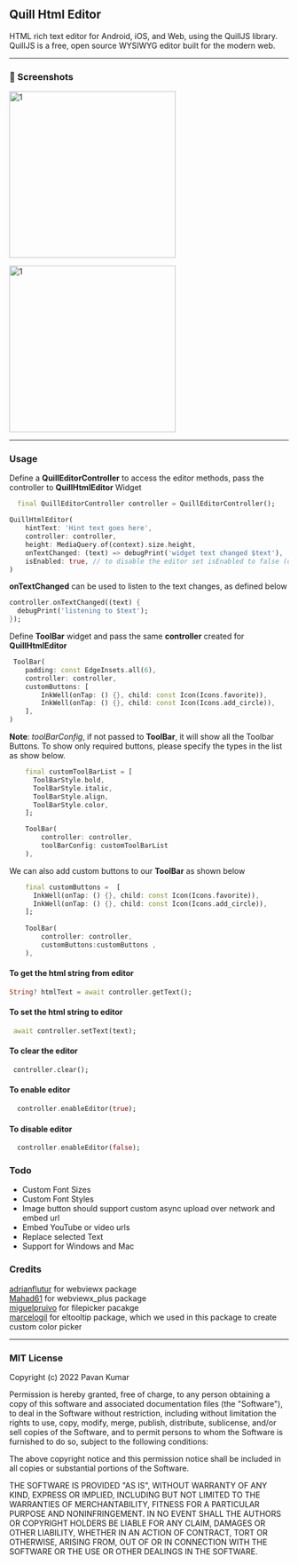 
## Quill Html Editor

HTML rich text editor for Android, iOS, and Web, using the QuillJS library. QuillJS is a free, open source WYSIWYG editor built for the modern web.

------------
### 📸 Screenshots

<p float="left">
  <img width="300" alt="1" src="https://i.imgur.com/NUy0YX9.png">
</p>

<p float="left">
  <img width="300" alt="1" src="https://i.imgur.com/SPu8y6H.gif">
</p>


------------


### Usage

Define a **QuillEditorController** to access the editor methods, pass the controller to **QuillHtmlEditor** Widget
```dart
  final QuillEditorController controller = QuillEditorController();
```
```dart
QuillHtmlEditor(
    hintText: 'Hint text goes here',
    controller: controller,
    height: MediaQuery.of(context).size.height,
    onTextChanged: (text) => debugPrint('widget text changed $text'),
    isEnabled: true, // to disable the editor set isEnabled to false (default value is true)
)
```
 **onTextChanged** can be used to listen to the text changes, as defined below
```dart
controller.onTextChanged((text) {
  debugPrint('listening to $text');
});
```
Define **ToolBar** widget and pass the same **controller** created for **QuillHtmlEditor**
```dart
 ToolBar(
    padding: const EdgeInsets.all(6),
    controller: controller,
    customButtons: [
        InkWell(onTap: () {}, child: const Icon(Icons.favorite)),
        InkWell(onTap: () {}, child: const Icon(Icons.add_circle)),
    ],
)
```
**Note**: *toolBarConfig*, if not passed to **ToolBar**, it will show all the Toolbar Buttons. To show only required buttons, please specify the types in the list as show below.
```dart
    final customToolBarList = [
      ToolBarStyle.bold,
      ToolBarStyle.italic,
      ToolBarStyle.align,
      ToolBarStyle.color,
    ];

    ToolBar(
        controller: controller,
        toolBarConfig: customToolBarList
    ),
```

We can also add custom buttons to our **ToolBar** as shown below
```dart
    final customButtons =  [
      InkWell(onTap: () {}, child: const Icon(Icons.favorite)),
      InkWell(onTap: () {}, child: const Icon(Icons.add_circle)),
    ];
    
    ToolBar(
        controller: controller,
        customButtons:customButtons ,
    ),
```

#### To get the html string from editor
```dart
String? htmlText = await controller.getText();
```
#### To set the html string to editor
```dart
 await controller.setText(text);
```
#### To clear the editor
```dart
 controller.clear();
```

#### To enable editor
```dart
  controller.enableEditor(true);
```

#### To disable editor
```dart
  controller.enableEditor(false);
```

### Todo

- Custom Font Sizes
- Custom Font Styles
- Image button should support custom async upload over network and embed url
- Embed YouTube or video urls
- Replace selected Text
- Support for Windows and Mac

### Credits
[adrianflutur](https://github.com/adrianflutur/webviewx "adrianflutur") for webviewx package<br>
[Mahad61](https://github.com/Mahad61/webviewx_plus "Mahad61") for webviewx_plus package<br>
[miguelpruivo](https://github.com/miguelpruivo/flutter_file_picker "file_picker") for filepicker pacakge<br>
[marcelogil](https://github.com/marcelogil/el_tooltip "marcelogil") for eltooltip package, which we used in this package to create custom color picker<br>

------------

### MIT License


Copyright (c) 2022 Pavan Kumar

Permission is hereby granted, free of charge, to any person obtaining a copy
of this software and associated documentation files (the "Software"), to deal
in the Software without restriction, including without limitation the rights
to use, copy, modify, merge, publish, distribute, sublicense, and/or sell
copies of the Software, and to permit persons to whom the Software is
furnished to do so, subject to the following conditions:

The above copyright notice and this permission notice shall be included in all
copies or substantial portions of the Software.

THE SOFTWARE IS PROVIDED "AS IS", WITHOUT WARRANTY OF ANY KIND, EXPRESS OR
IMPLIED, INCLUDING BUT NOT LIMITED TO THE WARRANTIES OF MERCHANTABILITY,
FITNESS FOR A PARTICULAR PURPOSE AND NONINFRINGEMENT. IN NO EVENT SHALL THE
AUTHORS OR COPYRIGHT HOLDERS BE LIABLE FOR ANY CLAIM, DAMAGES OR OTHER
LIABILITY, WHETHER IN AN ACTION OF CONTRACT, TORT OR OTHERWISE, ARISING FROM,
OUT OF OR IN CONNECTION WITH THE SOFTWARE OR THE USE OR OTHER DEALINGS IN THE
SOFTWARE.

